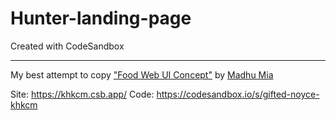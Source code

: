 # Hunter-landing-page
Created with CodeSandbox

---

My best attempt to copy ["Food Web UI Concept"](https://dribbble.com/shots/14906236-Food-Web-UI-Concept?utm_source=Clipboard_Shot&utm_campaign=madhumia&utm_content=Food%20Web%20UI%20Concept&utm_medium=Social_Share) by [Madhu Mia](https://dribbble.com/madhumia)

Site: https://khkcm.csb.app/
Code: https://codesandbox.io/s/gifted-noyce-khkcm
